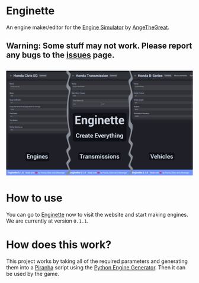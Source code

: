 # Enginette
  An engine maker/editor for the [Engine Simulator](https://github.com/ange-yaghi/engine-sim) by [AngeTheGreat](https://github.com/ange-yaghi).
  
## Warning: Some stuff may not work. Please report any bugs to the [issues](https://github.com/Enginette/enginette/issues) page.
![Enginette](Enginette.png)
---

# How to use
  You can go to [Enginette](https://enginette.netlify.app) now to visit the website and start making engines. We are currently at version `0.1.1`.
  
# How does this work?
  This project works by taking all of the required parameters and generating them into a [Piranha](https://github.com/ange-yaghi/piranha) script using the [Python Engine Generator](https://github.com/ange-yaghi/engine-generator). Then it can be used by the game.
  
